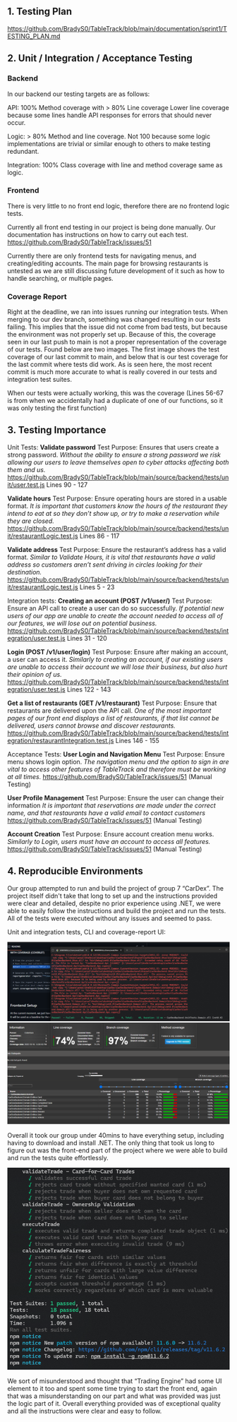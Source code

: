 ## 1. Testing Plan

https://github.com/BradyS0/TableTrack/blob/main/documentation/sprint1/TESTING_PLAN.md

## 2. Unit / Integration / Acceptance Testing
### Backend

In our backend our testing targets are as follows:

API: 100% Method coverage with > 80% Line coverage
Lower line coverage because some lines handle API responses for errors that should never occur.

Logic: > 80% Method and line coverage.
Not 100 because some logic implementations are trivial or similar enough to others to make testing redundant.

Integration: 100% Class coverage with line and method coverage same as logic.

### Frontend

There is very little to no front end logic, therefore there are no frontend logic tests.

Currently all front end testing in our project is being done manually.
Our documentation has instructions on how to carry out each test.
https://github.com/BradyS0/TableTrack/issues/51

Currently there are only frontend tests for navigating menus, and creating/editing accounts.
The main page for browsing restaurants is untested as we are still discussing future development of it such as how to handle searching, or multiple pages.

### Coverage Report

Right at the deadline, we ran into issues running our integration tests. When merging to our dev branch, something was changed resulting in our tests failing. This implies that the issue did not come from bad tests, but because the environment was not properly set up. Because of this, the coverage seen in our last push to main is not a proper representation of the coverage of our tests. Found below are two images. The first image shows the test coverage of our last commit to main, and below that is our test coverage for the last commit where tests did work. As is seen here, the most recent commit is much more accurate to what is really covered in our tests and integration test suites.

When our tests were actually working, this was the coverage (Lines 56-67 is from when we accidentally had a duplicate of one of our functions, so it was only testing the first function)

## 3. Testing Importance

Unit Tests:
**Validate password**
Test Purpose: Ensures that users create a strong password.
*Without the ability to ensure a strong password we risk allowing our users to leave themselves open to cyber attacks affecting both them and us.*
https://github.com/BradyS0/TableTrack/blob/main/source/backend/tests/unit/user.test.js Lines 90 - 127

**Validate hours**
Test Purpose: Ensure operating hours are stored in a usable format.
*It is important that customers know the hours of the restaurant they intend to eat at so they don’t show up, or try to make a reservation while they are closed.*
https://github.com/BradyS0/TableTrack/blob/main/source/backend/tests/unit/restaurantLogic.test.js Lines 86 - 117

**Validate address**
Test Purpose: Ensure the restaurant’s address has a valid format.
*Similar to Validate Hours, it is vital that restaurants have a valid address so customers aren’t sent driving in circles looking for their destination.*
https://github.com/BradyS0/TableTrack/blob/main/source/backend/tests/unit/restaurantLogic.test.js Lines 5 - 23

Integration tests:
**Creating an account (POST /v1/user/)**
Test Purpose: Ensure an API call to create a user can do so successfully.
*If potential new users of our app are unable to create the account needed to access all of our features, we will lose out on potential business.*
https://github.com/BradyS0/TableTrack/blob/main/source/backend/tests/integration/user.test.js Lines 31 - 120

**Login (POST /v1/user/login)**
Test Purpose: Ensure after making an account, a user can access it.
*Similarly to creating an account, if our existing users are unable to access their account we will lose their business, but also hurt their opinion of us.*
https://github.com/BradyS0/TableTrack/blob/main/source/backend/tests/integration/user.test.js Lines 122 - 143

**Get a list of restaurants (GET /v1/restaurant)**
Test Purpose: Ensure that restaurants are delivered upon the API call.
*One of the most important pages of our front end displays a list of restaurants, if that list cannot be delivered, users cannot browse and discover restaurants.*
https://github.com/BradyS0/TableTrack/blob/main/source/backend/tests/integration/restaurantIntegration.test.js Lines 146 - 155

Acceptance Tests:
**User Login and Navigation Menu**
Test Purpose: Ensure menu shows login option.
*The navigation menu and the option to sign in are vital to access other features of TableTrack and therefore must be working at all times.*
https://github.com/BradyS0/TableTrack/issues/51 (Manual Testing)

**User Profile Management**
Test Purpose: Ensure the user can change their information
*It is important that reservations are made under the correct name, and that restaurants have a valid email to contact customers*
https://github.com/BradyS0/TableTrack/issues/51 (Manual Testing)

**Account Creation**
Test Purpose: Ensure account creation menu works.
*Similarly to Login, users must have an account to access all features.*
https://github.com/BradyS0/TableTrack/issues/51 (Manual Testing)

## 4. Reproducible Environments

Our group attempted to run and build the project of group 7 “CarDex”. The project itself didn't take that long to set up and the instructions provided were clear and detailed, despite no prior experience using .NET, we were able to easily follow the instructions and build the project and run the tests. All of the tests were executed without any issues and seemed to pass.  
  
Unit and integration tests, CLI and coverage-report UI:  

![](./worksheet/imgs/backend-test.png)
![](./worksheet/imgs/backend-test-coverage-UI.png)

Overall it took our group under 40mins to have everything setup, including having to download and install .NET. The only thing that took us long to figure out was the front-end part of the project where we were able to build and run the tests quite effortlessly.  

![](./worksheet/imgs/frontend-test.png)

We sort of misunderstood and thought that “Trading Engine” had some UI element to it too and spent some time trying to start the front end, again that was a misunderstanding on our part and what was provided was just the logic part of it. Overall everything provided was of exceptional quality and all the instructions were clear and easy to follow.

